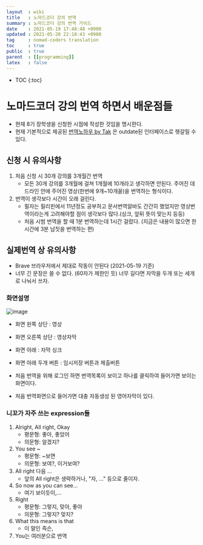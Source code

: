 ```yaml
---
layout  : wiki
title   : 노마드코더 강의 번역
summary : 노마드코더 강의 번역 가이드
date    : 2021-05-19 17:48:48 +0900
updated : 2021-05-20 22:18:43 +0900
tag     : nomad-coders translation
toc     : true
public  : true
parent  : [[programming]]
latex   : false
---
```

* TOC
{:toc}

# 노마드코더 강의 번역 하면서 배운점들

* 현재 8기 장학생을 신청한 시점에 작성한 것임을 명시한다.
* 현재 기본적으로 제공된 [번역노하우 by Tak](https://www.notion.so/by-Tak-9f71d1aa5f6d48028456ec019a3a65b8) 은 outdate된 인터페이스로 헷갈릴 수 있다.

## 신청 시 유의사항

1. 처음 신청 시 30개 강의를 3개월간 번역
    * 모든 30개 강의를 3개월에 걸쳐 1개월에 10개라고 생각하면 안된다. 주어진 데드라인 안에 주어진 영상(한번에 9개~10개꼴)을 번역하는 형식이다.
2. 번역이 생각보다 시간이 오래 걸린다.
    * 필자는 필리핀에서 11년정도 공부하고 문서번역알바도 간간히 했었지만 영상번역이라는게 고려해야할 점이 생각보다 많다.(싱크, 앞뒤 뜻이 맞는지 등등)  
    * 처음 시범 번역을 할 때 1분 번역하는데 1시간 걸렸다. (지금은 내용이 많으면 한시간에 3분 남짓을 번역하는 편)

## 실제번역 상 유의사항

* Brave 브라우저에서 제대로 작동이 안된다 (2021-05-19 기준)
* 너무 긴 문장은 쓸 수 없다. (60자가 제한인 듯) 너무 길다면 자막을 두개 또는 세개로 나눠서 쓰자.

### 화면설명

![image](https://user-images.githubusercontent.com/24582045/118786546-e03f0e00-b8cc-11eb-9a2d-19d70f74f974.png)

* 화면 왼쪽 상단 : 영상
* 화면 오른쪽 상단 : 영상자막
* 화면 아래 : 자막 싱크
* 화면 아래 두개 버튼 : 임시저장 버튼과 제출버튼

* 처음 번역을 위해 로그인 하면 번역목록이 보이고 하나를 클릭하여 들어가면 보이는 화면이다.
* 처음 번역화면으로 들어가면 대충 자동생성 된 영어자막이 있다.

### 니꼬가 자주 쓰는 expression들
1. Alright, All right, Okay
    * 평문형: 좋아, 좋았어
    * 의문형: 알겠지?
2. You see ~
    * 평문형: ~보면
    * 의문형: 보여?, 이거보여?
3. All right 다음 ...
    * 앞의 All right은 생략하거나, "자, ..." 등으로 줄이자.
4. So now as you can see...
    * 여기 보이듯이,...
5. Right
    * 평문형: 그렇지, 맞아, 좋아
    * 의문형: 그렇지? 맞지?
6. What this means is that
    * 이 말인 즉슨,
7. You는 여러분으로 번역
